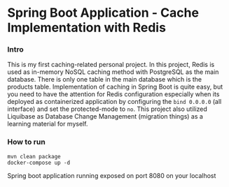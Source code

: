 # Spring Boot Application - Cache Implementation with Redis

### Intro

This is my first caching-related personal project. In this project, Redis is used as in-memory NoSQL caching method with PostgreSQL as the main database. There
is only one table in the main database which is the products table. Implementation of caching in Spring Boot is quite easy, but you need to have the attention
for Redis configuration especially when its deployed as containerized application by configuring the `bind 0.0.0.0` (all interface) and set the protected-mode
to `no`. This project also utilized Liquibase as Database Change Management (migration things) as a learning material for myself.

### How to run

```
mvn clean package
docker-compose up -d
```

Spring boot application running exposed on port 8080 on your localhost
